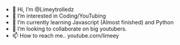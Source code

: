 - 👋 Hi, I’m @Limeytrolledz
- 👀 I’m interested in Coding/YouTubing
- 🌱 I’m currently learning Javascript (Almost finished) and Python
- 💞️ I’m looking to collaborate on big youtubers.
- 📫 How to reach me.. youtube.com/limeey

<!---
Limeytrolledz/Limeytrolledz is a ✨ special ✨ repository because its `README.md` (this file) appears on your GitHub profile.
You can click the Preview link to take a look at your changes.
--->
